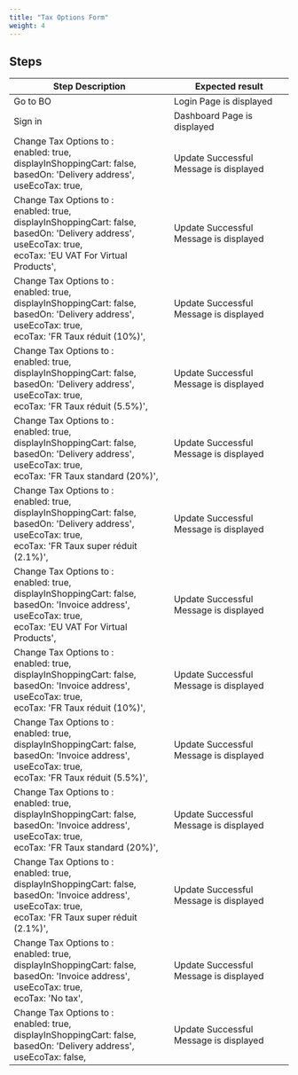 ```yaml
---
title: "Tax Options Form"
weight: 4
---
```

## Steps
| Step Description | Expected result |
| ----- | ----- |
| Go to BO | Login Page is displayed |
| Sign in | Dashboard Page is displayed |
| Change Tax Options to :<br>enabled: true,<br>displayInShoppingCart: false,<br>basedOn: 'Delivery address',<br>useEcoTax: true, | Update Successful<br>Message is displayed |
| Change Tax Options to :<br>enabled: true,<br>displayInShoppingCart: false,<br>basedOn: 'Delivery address',<br>useEcoTax: true,<br>ecoTax: 'EU VAT For Virtual Products', | Update Successful<br>Message is displayed |
| Change Tax Options to :<br>enabled: true,<br>displayInShoppingCart: false,<br>basedOn: 'Delivery address',<br>useEcoTax: true,<br>ecoTax: 'FR Taux réduit (10%)', | Update Successful<br>Message is displayed |
| Change Tax Options to :<br>enabled: true,<br>displayInShoppingCart: false,<br>basedOn: 'Delivery address',<br>useEcoTax: true,<br>ecoTax: 'FR Taux réduit (5.5%)', | Update Successful<br>Message is displayed |
| Change Tax Options to :<br>enabled: true,<br>displayInShoppingCart: false,<br>basedOn: 'Delivery address',<br>useEcoTax: true,<br>ecoTax: 'FR Taux standard (20%)', | Update Successful<br>Message is displayed |
| Change Tax Options to :<br>enabled: true,<br>displayInShoppingCart: false,<br>basedOn: 'Delivery address',<br>useEcoTax: true,<br>ecoTax: 'FR Taux super réduit (2.1%)', | Update Successful<br>Message is displayed |
| Change Tax Options to :<br>enabled: true,<br>displayInShoppingCart: false,<br>basedOn: 'Invoice address',<br>useEcoTax: true,<br>ecoTax: 'EU VAT For Virtual Products', | Update Successful<br>Message is displayed |
| Change Tax Options to :<br>enabled: true,<br>displayInShoppingCart: false,<br>basedOn: 'Invoice address',<br>useEcoTax: true,<br>ecoTax: 'FR Taux réduit (10%)', | Update Successful<br>Message is displayed |
| Change Tax Options to :<br>enabled: true,<br>displayInShoppingCart: false,<br>basedOn: 'Invoice address',<br>useEcoTax: true,<br>ecoTax: 'FR Taux réduit (5.5%)', | Update Successful<br>Message is displayed |
| Change Tax Options to :<br>enabled: true,<br>displayInShoppingCart: false,<br>basedOn: 'Invoice address',<br>useEcoTax: true,<br>ecoTax: 'FR Taux standard (20%)', | Update Successful<br>Message is displayed |
| Change Tax Options to :<br>enabled: true,<br>displayInShoppingCart: false,<br>basedOn: 'Invoice address',<br>useEcoTax: true,<br>ecoTax: 'FR Taux super réduit (2.1%)', | Update Successful<br>Message is displayed |
| Change Tax Options to :<br>enabled: true,<br>displayInShoppingCart: false,<br>basedOn: 'Invoice address',<br>useEcoTax: true,<br>ecoTax: 'No tax', | Update Successful<br>Message is displayed |
| Change Tax Options to :<br>enabled: true,<br>displayInShoppingCart: false,<br>basedOn: 'Delivery address',<br>useEcoTax: false, | Update Successful<br>Message is displayed |
